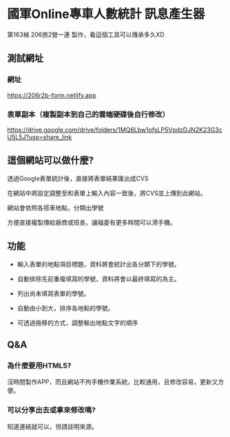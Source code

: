 # 國軍Online專車人數統計 訊息產生器
第163梯 206旅2營一連 製作，看這個工具可以傳承多久XD

## 測試網址
### 網址
https://206r2b-form.netlify.app

### 表單副本（複製副本到自己的雲端硬碟後自行修改）
https://drive.google.com/drive/folders/1MQ6Lbw1ofsLP5VpdzDJN2K23G3cU5L5J?usp=share_link

## 這個網站可以做什麼?
透過Google表單統計後，直接將表單結果匯出成CVS

在網站中將設定調整至和表單上輸入內容一致後，將CVS並上傳到此網站。

網站會依照各搭車地點，分類出學號

方便直接複製傳給廠商或班長，讓福委有更多時間可以滑手機。

## 功能
* 輸入表單的地點項目標題，資料將會統計出各分類下的學號。
 
* 自動排除先前重複填寫的學號，資料將會以最終填寫的為主。 
 
* 列出尚未填寫表單的學號。

* 自動由小到大，排序各地點的學號。
 
* 可透過拖移的方式，調整輸出地點文字的順序

## Q&A
### 為什麼要用HTML5?
沒時間製作APP，而且網站不拘手機作業系統，比較通用，且修改容易，更新又方便。
### 可以分享出去或拿來修改嗎?
知道連結就可以，但請註明來源。